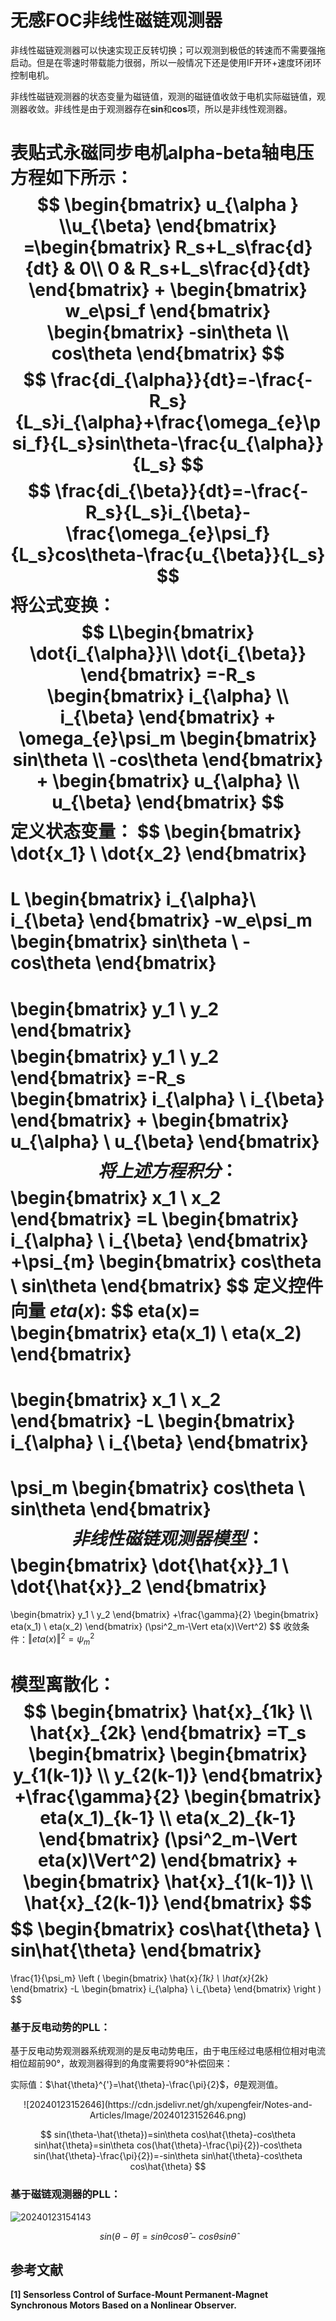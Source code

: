 # 无感FOC非线性磁链观测器

非线性磁链观测器可以快速实现正反转切换；可以观测到极低的转速而不需要强拖启动。但是在零速时带载能力很弱，所以一般情况下还是使用IF开环+速度环闭环控制电机。

非线性磁链观测器的状态变量为磁链值，观测的磁链值收敛于电机实际磁链值，观测器收敛。非线性是由于观测器存在**sin**和**cos**项，所以是非线性观测器。

表贴式永磁同步电机**alpha-beta**轴电压方程如下所示：
$$
\begin{bmatrix}
 u_{\alpha }
\\u_{\beta}
\end{bmatrix}
=\begin{bmatrix}
 R_s+L_s\frac{d}{dt}  & 0\\
 0 & R_s+L_s\frac{d}{dt}
\end{bmatrix}
+
\begin{bmatrix}
w_e\psi_f 
\end{bmatrix}
\begin{bmatrix}
 -sin\theta \\
cos\theta
\end{bmatrix}
$$
$$
\frac{di_{\alpha}}{dt}=-\frac{-R_s}{L_s}i_{\alpha}+\frac{\omega_{e}\psi_f}{L_s}sin\theta-\frac{u_{\alpha}}{L_s}
$$
$$
\frac{di_{\beta}}{dt}=-\frac{-R_s}{L_s}i_{\beta}-\frac{\omega_{e}\psi_f}{L_s}cos\theta-\frac{u_{\beta}}{L_s}
$$
将公式变换：
$$
L\begin{bmatrix}
 \dot{i_{\alpha}}\\
 \dot{i_{\beta}}
\end{bmatrix}
=-R_s
\begin{bmatrix}
i_{\alpha} \\
i_{\beta}
\end{bmatrix}
+
\omega_{e}\psi_m
\begin{bmatrix}
sin\theta \\
-cos\theta
\end{bmatrix}
+
\begin{bmatrix}
u_{\alpha} \\
u_{\beta}
\end{bmatrix}
$$
定义状态变量：
$$
\begin{bmatrix}
\dot{x_1} \\
\dot{x_2}
\end{bmatrix}
=
L
\begin{bmatrix}
i_{\alpha}\\
i_{\beta}
\end{bmatrix}
-w_e\psi_m
\begin{bmatrix}
sin\theta \\
-cos\theta
\end{bmatrix}
=
\begin{bmatrix}
y_1 \\
y_2
\end{bmatrix}
$$
$$
\begin{bmatrix}
y_1 \\
y_2
\end{bmatrix}
=-R_s
\begin{bmatrix}
i_{\alpha} \\
i_{\beta}
\end{bmatrix}
+
\begin{bmatrix}
u_{\alpha} \\
u_{\beta}
\end{bmatrix}
$$
将上述方程积分：
$$
\begin{bmatrix}
x_1 \\
x_2
\end{bmatrix}
=L
\begin{bmatrix}
i_{\alpha} \\
i_{\beta}
\end{bmatrix}
+\psi_{m}
\begin{bmatrix}
cos\theta \\
sin\theta
\end{bmatrix}
$$
定义控件向量 $eta(x)$:
$$
eta(x)=
\begin{bmatrix}
eta(x_1) \\
eta(x_2)
\end{bmatrix}
=
\begin{bmatrix}
x_1 \\
x_2
\end{bmatrix}
-L
\begin{bmatrix}
i_{\alpha} \\
i_{\beta}
\end{bmatrix}
=
\psi_m
\begin{bmatrix}
cos\theta \\
sin\theta
\end{bmatrix}
$$
非线性磁链观测器模型：
$$
\begin{bmatrix}
\dot{\hat{x}}_1 \\
\dot{\hat{x}}_2
\end{bmatrix}
=
\begin{bmatrix}
y_1 \\
y_2
\end{bmatrix}
+\frac{\gamma}{2}
\begin{bmatrix}
eta(x_1) \\
eta(x_2)
\end{bmatrix}
(\psi^2_m-\Vert eta(x)\Vert^2)
$$
收敛条件：$\Vert eta(x)\Vert^2=\psi^2_m$

模型离散化：
$$
\begin{bmatrix}
\hat{x}_{1k} \\
\hat{x}_{2k}
\end{bmatrix}
=T_s
\begin{bmatrix}
\begin{bmatrix}
y_{1(k-1)} \\
y_{2(k-1)}
\end{bmatrix}
+\frac{\gamma}{2}
\begin{bmatrix}
eta(x_1)_{k-1} \\
eta(x_2)_{k-1}
\end{bmatrix}
(\psi^2_m-\Vert eta(x)\Vert^2)
\end{bmatrix}
+
\begin{bmatrix}
\hat{x}_{1(k-1)} \\
\hat{x}_{2(k-1)}
\end{bmatrix}
$$
$$
\begin{bmatrix}
cos\hat{\theta} \\
sin\hat{\theta}
\end{bmatrix}
=
\frac{1}{\psi_m}
\left (
\begin{bmatrix}
\hat{x}_{1k} \\
\hat{x}_{2k}
\end{bmatrix}
-L
\begin{bmatrix}
i_{\alpha} \\
i_{\beta}
\end{bmatrix}
\right )
$$

### 基于反电动势的PLL：

基于反电动势观测器系统观测的是反电动势电压，由于电压经过电感相位相对电流相位超前90°，故观测器得到的角度需要将90°补偿回来：

实际值：$\hat{\theta}^{'}=\hat{\theta}-\frac{\pi}{2}$，$\hat{\theta}$是观测值。

<div align="center">
![20240123152646](https://cdn.jsdelivr.net/gh/xupengfeir/Notes-and-Articles/Image/20240123152646.png)
</div>

$$
sin(\theta-\hat{\theta})=sin\theta cos\hat{\theta}-cos\theta sin\hat{\theta}=sin\theta cos(\hat{\theta}-\frac{\pi}{2})-cos\theta sin(\hat{\theta}-\frac{\pi}{2})=-sin\theta sin\hat{\theta}-cos\theta cos\hat{\theta}
$$

### 基于磁链观测器的PLL：

![20240123154143](https://cdn.jsdelivr.net/gh/xupengfeir/Notes-and-Articles/Image/20240123154143.png)

$$sin(\theta-\hat{\theta})=sin\theta cos\hat{\theta}-cos\theta sin\hat{\theta}$$

## 参考文献

**[1] Sensorless Control of Surface-Mount Permanent-Magnet Synchronous Motors Based on a Nonlinear Observer.**
